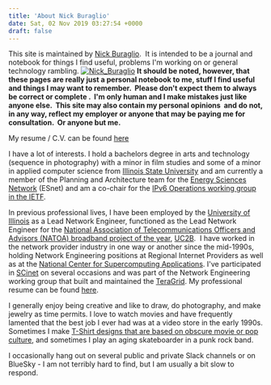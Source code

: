 ```yaml
---
title: 'About Nick Buraglio'
date: Sat, 02 Nov 2019 03:27:54 +0000
draft: false
---
```


This site is maintained by [Nick Buraglio](http://linkedin.com/in/buraglio/).  It is intended to be a journal and notebook for things I find useful, problems I'm working on or general technology rambling. [![Nick_Buraglio](https://www.ietf.org/lib/dt/media/photo/NB-BW_ea24tzu.jpg)](https://www.ietf.org/lib/dt/media/photo/NB-BW_ea24tzu.jpg) **It should be noted, however, that these pages are really just a personal notebook to me, stuff I find useful and things I may want to remember.  Please don't expect them to always be correct or complete .  I'm only human and I make mistakes just like anyone else.  This site may also contain my personal opinions  and do not, in any way, reflect my employer or anyone that may be paying me for consultation.  Or anyone but me.**

My resume / C.V. can be found [here](https://www.github.com/buraglio/resume/)

I have a lot of interests. I hold a bachelors degree in arts and technology (sequence in photography) with a minor in film studies and some of a minor in applied computer science from [Illinois State University](https://ilstu.edu/) and am currently a member of the Planning and Architecture team for the [Energy Sciences Network](https://www.es.net) (ESnet) and am a co-chair for the [IPv6 Operations working group in the IETF](https://datatracker.ietf.org/wg/v6ops/about/).  

In previous professional lives, I have been employed by the [University of Illinois](https://www.illinois.edu/) as a Lead Network Engineer, functioned as the Lead Network Engineer for the [National Association of Telecommunications Officers and Advisors (NATOA) broadband project of the year](http://uc2b.net/2012/09/13/uc2b-awarded-national-association-of-telecommunications-officers-and-advisors-natoa-2012-community-broadband-project-of-the-year/), [UC2B](http://uc2b.net/).  I have worked in the network provider industry in one way or another since the mid-1990s, holding Network Engineering positions at Regional Internet Providers as well as at the [National Center for Supercomputing Applications](https://www.ncsa.uiuc.edu/). I've participated in [SCinet](https://scinet.supercomp.org/) on several occasions and was part of the Network Engineering working group that built and maintained the [TeraGrid](https://www.teragrid.org/). My professional resume can be found [here](http://buraglio.com/nick/resume).

I generally enjoy being creative and like to draw, do photography, and make jewelry as time permits. I love to watch movies and have frequently lamented that the best job I ever had was at a video store in the early 1990s. Sometimes I make [T-Shirt designs that are based on obscure movie or pop culture](https://www.teepublic.com/user/cinematic-omelete-studios), and sometimes I play an aging skateboarder in a punk rock band.

I occasionally hang out on several public and private Slack channels or on BlueSky - I am not terribly hard to find, but I am usually a bit slow to respond.

